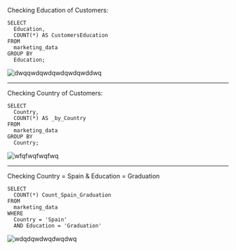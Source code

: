 

Checking Education of Customers:

```
SELECT 
  Education, 
  COUNT(*) AS CustomersEducation 
FROM 
  marketing_data 
GROUP BY 
  Education;

```
![dwqqwdqwdqwdqwdqwddwq](https://github.com/mfernandezcean/Marketing_Campaign_Results/assets/105746149/7775fd8a-de44-4511-9b7d-7c45f64a5cee)

---

Checking Country of Customers:

```
SELECT 
  Country, 
  COUNT(*) AS _by_Country 
FROM 
  marketing_data 
GROUP BY 
  Country;

```

![wfqfwqfwqfwq](https://github.com/mfernandezcean/Marketing_Campaign_Results/assets/105746149/ca007cfb-5c8f-4cfd-beef-61168f8e4087)

---

Checking Country = Spain & Education = Graduation
```
SELECT 
  COUNT(*) Count_Spain_Graduation 
FROM 
  marketing_data 
WHERE 
  Country = 'Spain' 
  AND Education = 'Graduation'

```

![wdqdqwdwqdwqdwq](https://github.com/mfernandezcean/Marketing_Campaign_Results/assets/105746149/a1fb8a05-7739-4a2c-8104-30e4a2954e24)


```
